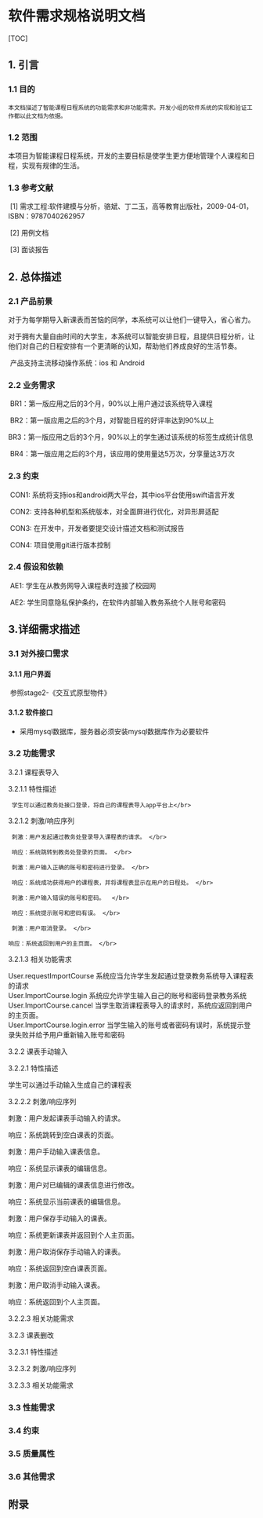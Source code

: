 # 软件需求规格说明文档





[TOC]



## 1. 引言

### 1.1 目的

 	本文档描述了智能课程日程系统的功能需求和非功能需求。开发小组的软件系统的实现和验证工作都以此文档为依据。

### 1.2 范围

​	本项目为智能课程日程系统，开发的主要目标是使学生更方便地管理个人课程和日程，实现有规律的生活。

### 1.3 参考文献

​	[1] 需求工程:软件建模与分析，骆斌、丁二玉，高等教育出版社，2009-04-01，ISBN：9787040262957

​	[2] 用例文档

​	[3] 面谈报告

## 2. 总体描述

### 2.1 产品前景

​	对于为每学期导入新课表而苦恼的同学，本系统可以让他们一键导入，省心省力。

​	对于拥有大量自由时间的大学生，本系统可以智能安排日程，且提供日程分析，让他们对自己的日程安排有一个更清晰的认知，帮助他们养成良好的生活节奏。

​	产品支持主流移动操作系统：ios 和 Android

### 2.2 业务需求

​	BR1：第一版应用之后的3个月，90%以上用户通过该系统导入课程

​	BR2：第一版应用之后的3个月，对智能日程的好评率达到90%以上

​	BR3：第一版应用之后的3个月，90%以上的学生通过该系统的标签生成统计信息

​	BR4：第一版应用之后的3个月，该应用的使用量达5万次，分享量达3万次

### 2.3 约束

​	CON1: 系统将支持ios和android两大平台，其中ios平台使用swift语言开发

​	CON2: 支持各种机型和系统版本，对全面屏进行优化，对异形屏适配

​	CON3: 在开发中，开发者要提交设计描述文档和测试报告

​	CON4: 项目使用git进行版本控制

### 2.4 假设和依赖

​	AE1: 学生在从教务网导入课程表时连接了校园网

​	AE2: 学生同意隐私保护条约，在软件内部输入教务系统个人账号和密码

## 3.详细需求描述

### 3.1 对外接口需求

#### 3.1.1 用户界面

​	参照stage2-《交互式原型物件》

#### 3.1.2 软件接口

- 采用mysql数据库，服务器必须安装mysql数据库作为必要软件

### 3.2 功能需求

3.2.1 课程表导入

3.2.1.1 特性描述

     学生可以通过教务处接口登录，将自己的课程表导入app平台上</br>

3.2.1.2  刺激/响应序列

     刺激：用户发起通过教务处登录导入课程表的请求。 </br>

     响应：系统跳转到教务处登录的页面。 </br>

     刺激：用户输入正确的账号和密码进行登录。 </br>

     响应：系统成功获得用户的课程表，并将课程表显示在用户的日程处。 </br>

     刺激：用户输入错误的账号和密码。  </br>

     响应：系统提示账号和密码有误。 </br>

     刺激：用户取消登录。 </br>

    响应：系统返回到用户的主页面。 </br>

3.2.1.3 相关功能需求

  User.requestImportCourse     	系统应当允许学生发起通过登录教务系统导入课程表的请求            
  User.ImportCourse.login      	系统应允许学生输入自己的账号和密码登录教务系统               
  User.ImportCourse.cancel     	当学生取消课程表导入的请求时，系统应返回到用户的主页面。          
  User.ImportCourse.login.error	当学生输入的账号或者密码有误时，系统提示登录失败并给予用户重新输入账号和密码



3.2.2      课表手动输入

3.2.2.1   特性描述

学生可以通过手动输入生成自己的课程表</br>

3.2.2.2   刺激/响应序列

刺激：用户发起课表手动输入的请求。</br>

响应：系统跳转到空白课表的页面。 </br>

刺激：用户手动输入课表信息。 </br>

响应：系统显示课表的编辑信息。 </br>

刺激：用户对已编辑的课表信息进行修改。</br>

响应：系统显示当前课表的编辑信息。  </br>

刺激：用户保存手动输入的课表。 </br>

响应：系统更新课表并返回到个人主页面。 </br>

刺激：用户取消保存手动输入的课表。 </br>

响应：系统返回到空白课表页面。 </br>

刺激：用户取消手动输入课表。 </br>

响应：系统返回到个人主页面。 </br>

3.2.2.3 相关功能需求



3.2.3 课表删改

3.2.3.1   特性描述



3.2.3.2   刺激/响应序列

3.2.3.3 相关功能需求








### 3.3 性能需求

### 3.4 约束

### 3.5 质量属性

### 3.6 其他需求

## 附录